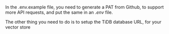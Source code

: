 In the .env.example file, you need to generate a PAT from Github, to support more API requests, and put the same in an _.env_ file.

The other thing you need to do is to setup the TiDB database URL, for your vector store